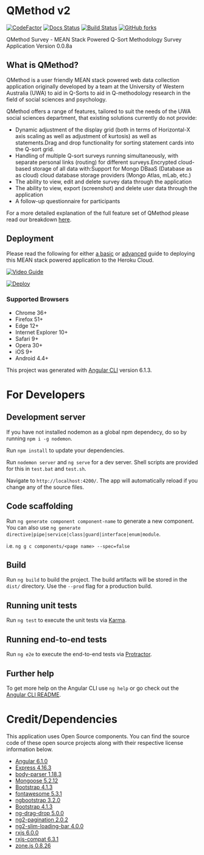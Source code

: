# QMethod v2

[![CodeFactor](https://www.codefactor.io/repository/github/CITS3200GroupD/QMethod/badge)](https://www.codefactor.io/repository/github/CITS3200GroupD/QMethod)
[![Docs Status](https://img.shields.io/badge/docs-ready-orange.svg)](https://qmethod.gitbook.io/project/)
[![Build Status](https://travis-ci.org/CITS3200GroupD/QMethod.svg?branch=master)](https://travis-ci.org/CITS3200GroupD/QMethod)
[![GitHub forks](https://img.shields.io/github/forks/CITS3200GroupD/QMethod.svg?style=social&label=Fork)](https://github.com/CITS3200GroupD/QMethod)

QMethod Survey - MEAN Stack Powered Q-Sort Methodology Survey Application
Version 0.0.8a

## What is QMethod?

QMethod is a user friendly MEAN stack powered web data collection application originally developed by a team at the University of Western Australia (UWA) to aid in Q-Sorts to aid in Q-methodology research in the field of social sciences and psychology.

QMethod offers a range of features, tailored to suit the needs of the UWA social sciences department, that existing solutions currently do not provide:

* Dynamic adjustment of the display grid (both in terms of Horizontal-X axis scaling as well as adjustment of kurtosis) as well as statements.Drag and drop functionality for sorting statement cards into the Q-sort grid.
* Handling of multiple Q-sort surveys running simultaneously, with separate personal links (routing) for different surveys.Encrypted cloud-based storage of all data with:Support for Mongo DBaaS (Database as as cloud) cloud database storage providers (Mongo Atlas, mLab, etc.)
* The ability to view, edit and delete survey data through the application
* The ability to view, export (screenshot) and delete user data through the application
* A follow-up questionnaire for participants

For a more detailed explanation of the full feature set of QMethod please read our breakdown [here](https://qmethod.gitbook.io/project/about/features).

## Deployment

Please read the following for either [a basic](https://qmethod.gitbook.io/project/installation/basic-deploy) or [advanced](https://qmethod.gitbook.io/project/installation/advanced-deploy) guide to deploying this MEAN stack powered application to the Heroku Cloud.

[![Video Guide](https://i.imgur.com/jG5lEUu.png)](https://streamable.com/zqjls)

[![Deploy](https://www.herokucdn.com/deploy/button.svg)](https://heroku.com/deploy?template=https://github.com/CITS3200GroupD/QMethod/tree/master)

### Supported Browsers

* Chrome 36+
* Firefox 51+
* Edge 12+
* Internet Explorer 10+
* Safari 9+
* Opera 30+
* iOS 9+
* Android 4.4+

This project was generated with [Angular CLI](https://github.com/angular/angular-cli) version 6.1.3.

# For Developers

## Development server

If you have not installed nodemon as a global npm dependecy, do so by running `npm i -g nodemon`.

Run `npm install` to update your dependencies.

Run `nodemon server` and `ng serve` for a dev server. Shell scripts are provided for this in `test.bat` and `test.sh`.

Navigate to `http://localhost:4200/`. The app will automatically reload if you change any of the source files.

## Code scaffolding

Run `ng generate component component-name` to generate a new component. You can also use `ng generate directive|pipe|service|class|guard|interface|enum|module`.

i.e. `ng g c components/<page name> --spec=false`

## Build

Run `ng build` to build the project. The build artifacts will be stored in the `dist/` directory. Use the `--prod` flag for a production build.

## Running unit tests

Run `ng test` to execute the unit tests via [Karma](https://karma-runner.github.io).

## Running end-to-end tests

Run `ng e2e` to execute the end-to-end tests via [Protractor](http://www.protractortest.org/).

## Further help

To get more help on the Angular CLI use `ng help` or go check out the [Angular CLI README](https://github.com/angular/angular-cli/blob/master/README.md).

# Credit/Dependencies

This application uses Open Source components. You can find the source code of these open source projects along with their respective license information below.

* [Angular 6.1.0](https://github.com/angular/angular)
* [Express 4.16.3](https://github.com/expressjs/express)
* [body-parser 1.18.3](https://github.com/expressjs/body-parser)
* [Mongoose 5.2.12](https://github.com/Automattic/mongoose)
* [Bootstrap 4.1.3](https://github.com/twbs/bootstrap/tree/master)
* [fontawesome 5.3.1](https://github.com/FortAwesome/Font-Awesome)
* [ngbootstrap 3.2.0](https://github.com/ng-bootstrap/ng-bootstrap)
* [Bootstrap 4.1.3](https://github.com/twbs/bootstrap/tree/master)
* [ng-drag-drop 5.0.0](https://github.com/ObaidUrRehman/ng-drag-drop)
* [ng2-pagination 2.0.2](https://github.com/michaelbromley/ngx-pagination)
* [ng2-slim-loading-bar 4.0.0](https://github.com/akserg/ng2-slim-loading-bar)
* [rxjs 6.0.0](https://github.com/Reactive-Extensions/RxJS)
* [rxjs-compat 6.3.1](https://github.com/ReactiveX/rxjs/tree/master/compat)
* [zone.js 0.8.26](https://github.com/angular/zone.js/)
